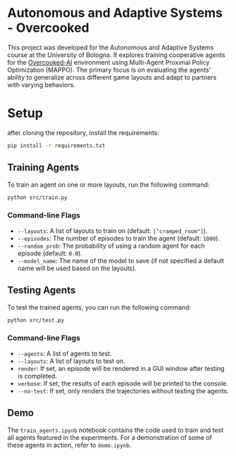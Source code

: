 # Autonomous and Adaptive Systems - Overcooked

This project was developed for the Autonomous and Adaptive Systems course at the University of Bologna. It explores training cooperative agents for the [Overcooked-AI](https://github.com/HumanCompatibleAI/overcooked_ai) environment using Multi-Agent Proximal Policy Optimization (MAPPO). The primary focus is on evaluating the agents' ability to generalize across different game layouts and adapt to partners with varying behaviors.


# Setup

after cloning the repository, install the requirements:

```bash
pip install -r requirements.txt
```

## Training Agents
To train an agent on one or more layouts, run the following command:

```bash
python src/train.py
``` 

### Command-line Flags
- `--layouts`: A list of layouts to train on (default: `["cramped_room"]`).
- `--episodes`: The number of episodes to train the agent (default: `1000`).
- `--random_prob`: The probability of using a random agent for each episode (default: `0.0`).
- `--model_name`: The name of the model to save (if not specified a default name will be used based on the layouts).

## Testing Agents
To test the trained agents, you can run the following command:

```bash
python src/test.py
```

### Command-line Flags
- `--agents`: A list of agents to test.
- `--layouts`: A list of layouts to test on.
- `render`: If set, an episode will be rendered in a GUI window after testing is completed.
- `verbose`: If set, the results of each episode will be printed to the console.
- `--no-test`: If set, only renders the trajectories without testing the agents.

## Demo
The `train_agents.ipynb` notebook contains the code used to train and test all agents featured in the experiments. For a demonstration of some of these agents in action, refer to `demo.ipynb`.
